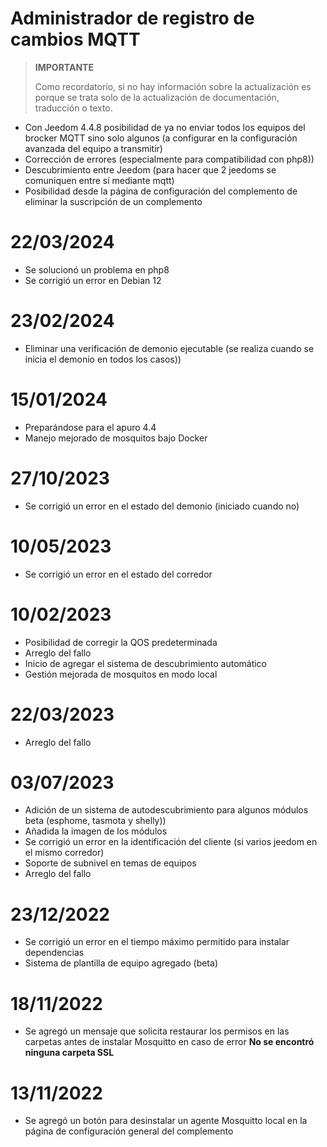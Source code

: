 # Administrador de registro de cambios MQTT

>**IMPORTANTE**
>
>Como recordatorio, si no hay información sobre la actualización es porque se trata solo de la actualización de documentación, traducción o texto.

- Con Jeedom 4.4.8 posibilidad de ya no enviar todos los equipos del brocker MQTT sino solo algunos (a configurar en la configuración avanzada del equipo a transmitir)
- Corrección de errores (especialmente para compatibilidad con php8))
- Descubrimiento entre Jeedom (para hacer que 2 jeedoms se comuniquen entre sí mediante mqtt)
- Posibilidad desde la página de configuración del complemento de eliminar la suscripción de un complemento

# 22/03/2024

- Se solucionó un problema en php8
- Se corrigió un error en Debian 12

# 23/02/2024

- Eliminar una verificación de demonio ejecutable (se realiza cuando se inicia el demonio en todos los casos))

# 15/01/2024

- Preparándose para el apuro 4.4
- Manejo mejorado de mosquitos bajo Docker

# 27/10/2023

- Se corrigió un error en el estado del demonio (iniciado cuando no)

# 10/05/2023

- Se corrigió un error en el estado del corredor

# 10/02/2023

- Posibilidad de corregir la QOS predeterminada
- Arreglo del fallo
- Inicio de agregar el sistema de descubrimiento automático
- Gestión mejorada de mosquitos en modo local

# 22/03/2023

- Arreglo del fallo

# 03/07/2023

- Adición de un sistema de autodescubrimiento para algunos módulos beta (esphome, tasmota y shelly))
- Añadida la imagen de los módulos
- Se corrigió un error en la identificación del cliente (si varios jeedom en el mismo corredor)
- Soporte de subnivel en temas de equipos
- Arreglo del fallo

# 23/12/2022

- Se corrigió un error en el tiempo máximo permitido para instalar dependencias
- Sistema de plantilla de equipo agregado (beta)

# 18/11/2022

- Se agregó un mensaje que solicita restaurar los permisos en las carpetas antes de instalar Mosquitto en caso de error **No se encontró ninguna carpeta SSL**

# 13/11/2022

- Se agregó un botón para desinstalar un agente Mosquitto local en la página de configuración general del complemento
